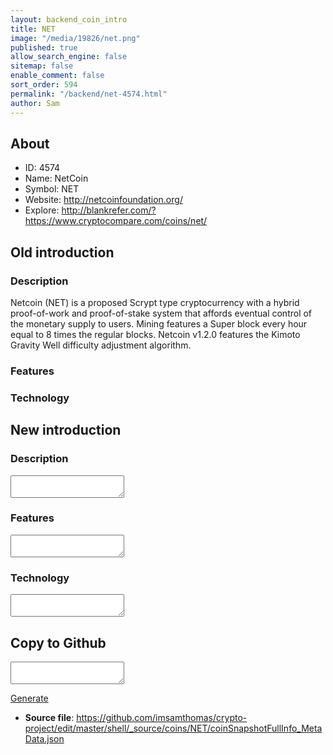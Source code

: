 ```yaml
---
layout: backend_coin_intro
title: NET
image: "/media/19826/net.png"
published: true
allow_search_engine: false
sitemap: false
enable_comment: false
sort_order: 594
permalink: "/backend/net-4574.html"
author: Sam
---
```


## About

- ID: 4574
- Name: NetCoin
- Symbol: NET
- Website: http://netcoinfoundation.org/
- Explore: http://blankrefer.com/?https://www.cryptocompare.com/coins/net/


## Old introduction

### Description

<p>Netcoin (NET) is a proposed Scrypt type cryptocurrency with a hybrid proof-of-work and proof-of-stake system that affords eventual control of the monetary supply to users. Mining features a Super block every hour equal to 8 times the regular blocks. Netcoin v1.2.0 features the Kimoto Gravity Well difficulty adjustment algorithm.</p>

### Features


### Technology




## New introduction


### Description
<textarea id="meta_description" name="description"></textarea>

### Features
<textarea id="meta_features" name="features"></textarea>

### Technology
<textarea id="meta_technology" name="technology"></textarea>


## Copy to Github

<textarea id="coinsnapshotfullinfo_metadata"></textarea>

<a href="#gen" onclick="generateMetaDatJson()">Generate</a>

- **Source file**: <a href="https://github.com/imsamthomas/crypto-project/edit/master/shell/_source/coins/NET/coinSnapshotFullInfo_MetaData.json">https://github.com/imsamthomas/crypto-project/edit/master/shell/_source/coins/NET/coinSnapshotFullInfo_MetaData.json</a>

